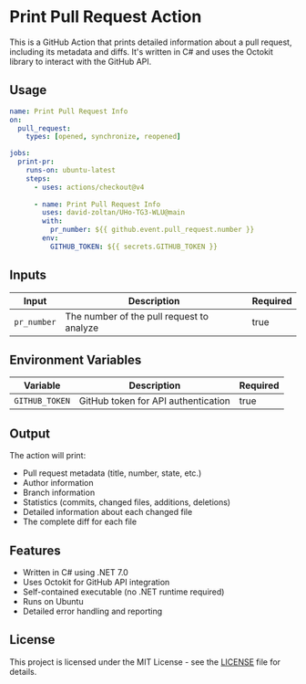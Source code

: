 # Print Pull Request Action

This is a GitHub Action that prints detailed information about a pull request, including its metadata and diffs. It's written in C# and uses the Octokit library to interact with the GitHub API.

## Usage

```yaml
name: Print Pull Request Info
on:
  pull_request:
    types: [opened, synchronize, reopened]

jobs:
  print-pr:
    runs-on: ubuntu-latest
    steps:
      - uses: actions/checkout@v4
      
      - name: Print Pull Request Info
        uses: david-zoltan/UHo-TG3-WLU@main
        with:
          pr_number: ${{ github.event.pull_request.number }}
        env:
          GITHUB_TOKEN: ${{ secrets.GITHUB_TOKEN }}
```

## Inputs

| Input | Description | Required |
|-------|-------------|----------|
| `pr_number` | The number of the pull request to analyze | true |

## Environment Variables

| Variable | Description | Required |
|----------|-------------|----------|
| `GITHUB_TOKEN` | GitHub token for API authentication | true |

## Output

The action will print:
- Pull request metadata (title, number, state, etc.)
- Author information
- Branch information
- Statistics (commits, changed files, additions, deletions)
- Detailed information about each changed file
- The complete diff for each file

## Features

- Written in C# using .NET 7.0
- Uses Octokit for GitHub API integration
- Self-contained executable (no .NET runtime required)
- Runs on Ubuntu
- Detailed error handling and reporting

## License

This project is licensed under the MIT License - see the [LICENSE](LICENSE) file for details. 